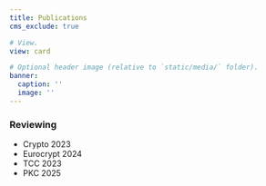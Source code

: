 ```yaml
---
title: Publications
cms_exclude: true

# View.
view: card

# Optional header image (relative to `static/media/` folder).
banner:
  caption: ''
  image: ''
---
```


### Reviewing
- Crypto 2023
- Eurocrypt 2024
- TCC 2023
- PKC 2025
